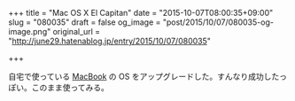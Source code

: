 +++
title = "Mac OS X El Capitan"
date = "2015-10-07T08:00:35+09:00"
slug = "080035"
draft = false
og_image = "post/2015/10/07/080035-og-image.png"
original_url = "http://june29.hatenablog.jp/entry/2015/10/07/080035"

+++

<p>自宅で使っている <a class="keyword" href="http://d.hatena.ne.jp/keyword/MacBook">MacBook</a> の OS をアップグレードした。すんなり成功したっぽい。このまま使ってみる。</p>
